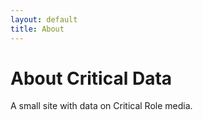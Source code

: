 ```yaml
---
layout: default
title: About
---
```

# About Critical Data

A small site with data on Critical Role media.
